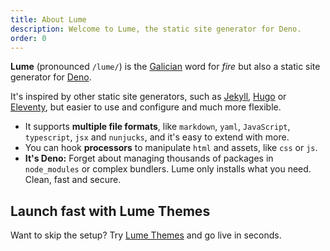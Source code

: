 ```yaml
---
title: About Lume
description: Welcome to Lume, the static site generator for Deno.
order: 0
---
```


**Lume** (pronounced `/lume/`) is the
[Galician](https://en.wikipedia.org/wiki/Galician_language) word for _fire_ but
also a static site generator for [Deno](https://deno.land/).

It's inspired by other static site generators, such as
[Jekyll](https://jekyllrb.com/), [Hugo](https://gohugo.io/) or
[Eleventy](https://www.11ty.dev/), but easier to use and configure and much more
flexible.

- It supports **multiple file formats**, like `markdown`, `yaml`, `JavaScript`,
  `typescript`, `jsx` and `nunjucks`, and it's easy to extend with more.
- You can hook **processors** to manipulate `html` and assets, like `css` or
  `js`.
- **It's Deno:** Forget about managing thousands of packages in `node_modules`
  or complex bundlers. Lume only installs what you need. Clean, fast and secure.

## Launch fast with Lume Themes

Want to skip the setup? Try [Lume Themes](/themes) and go live in seconds.
